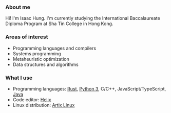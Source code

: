 ### About me

Hi! I'm Isaac Hung. I'm currently studying the International Baccalaureate Diploma Program at Sha Tin College in Hong Kong.

### Areas of interest

- Programming languages and compilers
- Systems programming
- Metaheuristic optimization
- Data structures and algorithms

### What I use

- Programming languages: [Rust](https://rust-lang.org), [Python 3](https://python.org), C/C++, JavaScript/TypeScript, [Java](https://www.java.com)
- Code editor: [Helix](https://helix-editor.com)
- Linux distribution: [Artix Linux](https://artixlinux.org)
